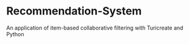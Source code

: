 # Recommendation-System
An application of item-based collaborative filtering with Turicreate and Python
